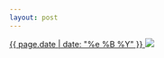 ```yaml
---
layout: post
---
```


<p>
  <a href="/484">
    <time>{{ page.date | date: "%e %B %Y" }}</time>
    <img src="https://s3.amazonaws.com/life.aaronjgreenberg.com/484.jpg">
  </a>
  
</p>
